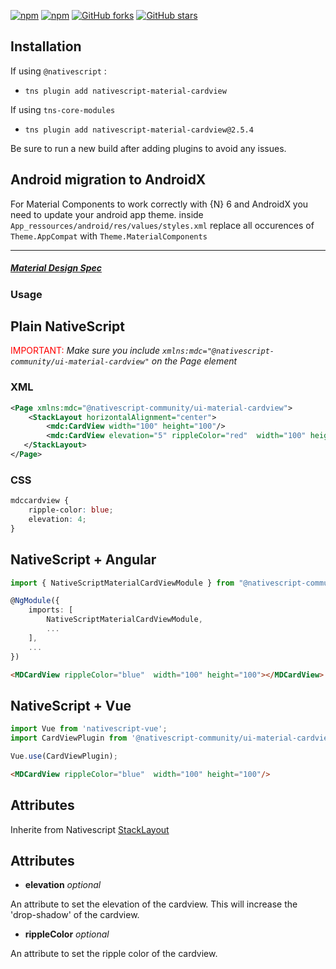 [![npm](https://img.shields.io/npm/v/nativescript-material-cardview.svg)](https://www.npmjs.com/package/nativescript-material-cardview)
[![npm](https://img.shields.io/npm/dt/nativescript-material-cardview.svg?label=npm%20downloads)](https://www.npmjs.com/package/nativescript-material-cardview)
[![GitHub forks](https://img.shields.io/github/forks/Akylas/nativescript-material-components.svg)](https://github.com/Akylas/nativescript-material-components/network)
[![GitHub stars](https://img.shields.io/github/stars/Akylas/nativescript-material-components.svg)](https://github.com/Akylas/nativescript-material-components/stargazers)

## Installation

If using ```@nativescript``` :
* `tns plugin add nativescript-material-cardview`

If using ```tns-core-modules```
* `tns plugin add nativescript-material-cardview@2.5.4`

Be sure to run a new build after adding plugins to avoid any issues.


## Android migration to AndroidX

For Material Components to work correctly with {N} 6 and AndroidX you need to update your android app theme.
inside ```App_ressources/android/res/values/styles.xml``` replace all occurences of ```Theme.AppCompat``` with ```Theme.MaterialComponents```

---

##### [Material Design Spec](https://material.io/design/components/cardviews.html)

### Usage


## Plain NativeScript

<span style="color:red">IMPORTANT: </span>_Make sure you include `xmlns:mdc="@nativescript-community/ui-material-cardview"` on the Page element_

### XML

```XML
<Page xmlns:mdc="@nativescript-community/ui-material-cardview">
    <StackLayout horizontalAlignment="center">
        <mdc:CardView width="100" height="100"/>
        <mdc:CardView elevation="5" rippleColor="red"  width="100" height="100"/>
   </StackLayout>
</Page>
```

### CSS

```CSS
mdccardview {
    ripple-color: blue;
    elevation: 4;
}
```

## NativeScript + Angular

```typescript
import { NativeScriptMaterialCardViewModule } from "@nativescript-community/ui-material-cardview/angular";

@NgModule({
    imports: [
        NativeScriptMaterialCardViewModule,
        ...
    ],
    ...
})
```

```html
<MDCardView rippleColor="blue"  width="100" height="100"></MDCardView>
```

## NativeScript + Vue

```javascript
import Vue from 'nativescript-vue';
import CardViewPlugin from '@nativescript-community/ui-material-cardview/vue';

Vue.use(CardViewPlugin);
```

```html
<MDCardView rippleColor="blue"  width="100" height="100"/>
```

## Attributes

Inherite from Nativescript [StackLayout](https://docs.nativescript.org/ui/layouts/layout-containers#stacklayout-properties)

## Attributes

* **elevation** _optional_

An attribute to set the elevation of the cardview. This will increase the 'drop-shadow' of the cardview.

* **rippleColor** _optional_

An attribute to set the ripple color of the cardview.
